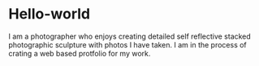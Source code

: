 # Hello-world
I am a photographer who enjoys creating detailed self reflective stacked photographic sculpture with photos I have taken. I am in the process of crating a web based protfolio for my work.
